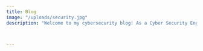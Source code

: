 ```yaml
---
title: Blog
image: "/uploads/security.jpg"
description: "Welcome to my cybersecurity blog! As a Cyber Security Engineer with 8+ years of experience in incident detection, response, forensics, and detection development, I plan to share my knowledge and expertise through tutorials, guides, and various topics related to cybersecurity. Whether you're interested in learning about cybersecurity basics, advanced concepts, or exploring the latest trends in the industry, my blog will have something for you. Additionally, I'll be sharing tips and tricks for homelabbing and exploring other interesting topics related to cybersecurity. Stay tuned for exciting content and valuable insights!"



---
```

